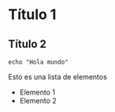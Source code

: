 # Título 1
## Título 2

````
echo "Hola mundo"
````

Esto es una lista de elementos
- Elemento 1
- Elemento 2